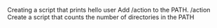 Creating a script that prints hello user
Add /action to the PATH. /action
Create a script that counts the number of directories in the PATH
